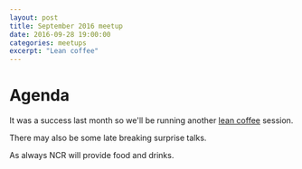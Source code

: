 ```yaml
---
layout: post
title: September 2016 meetup
date: 2016-09-28 19:00:00
categories: meetups
excerpt: "Lean coffee"
---
```


# Agenda

It was a success last month so we'll be running another [lean coffee](http://agilecoffee.com/leancoffee/) session.

There may also be some late breaking surprise talks.

As always NCR will provide food and drinks.

